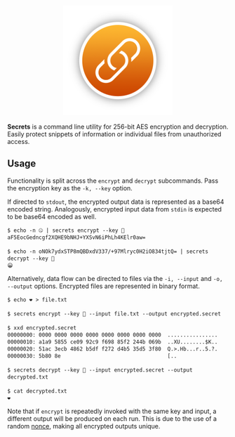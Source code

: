 <p align="center">
    <img src="Logo.png" width="250"/>
</p>

**Secrets** is a command line utility for 256-bit AES encryption and decryption. Easily protect snippets of information or individual files from unauthorized access.

## Usage

Functionality is split across the `encrypt` and `decrypt` subcommands. Pass the encryption key as the `-k, --key` option.

If directed to `stdout`, the encrypted output data is represented as a base64 encoded string. Analogously, encrypted input data from `stdin` is expected to be base64 encoded as well.

```
$ echo -n 🤐 | secrets encrypt --key 🔑
aF5EocGedncgf2XQHE9bNHJ+YXSvN6iPhLh4KElr0aw=

$ echo -n oNOk7ydxSTP8mQBDxdV337/+97Mlryc0H2iO834tjtQ= | secrets decrypt --key 🔑
😀
```

Alternatively, data flow can be directed to files via the `-i, --input` and `-o, --output` options. Encrypted files are represented in binary format.

```
$ echo ❤️ > file.txt

$ secrets encrypt --key 🔑 --input file.txt --output encrypted.secret

$ xxd encrypted.secret
00000000: 0000 0000 0000 0000 0000 0000 0000 0000  ................
00000010: a1a9 5855 ce09 92c9 f698 85f2 244b 069b  ..XU........$K..
00000020: 51ac 3ecb 4862 b5df f272 d4b5 35d5 3f80  Q.>.Hb...r..5.?.
00000030: 5b80 8e                                  [..

$ secrets decrypt --key 🔑 --input encrypted.secret --output decrypted.txt

$ cat decrypted.txt
❤️
```

Note that if `encrypt` is repeatedly invoked with the same key and input, a different output will be produced on each run. This is due to the use of a random [nonce](https://en.wikipedia.org/wiki/Cryptographic_nonce), making all encrypted outputs unique.
